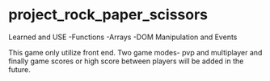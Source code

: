 # project_rock_paper_scissors


Learned and USE
-Functions 
-Arrays
-DOM Manipulation and Events

This game only utilize front end. Two game modes- pvp and multiplayer and finally game scores or high score between players will be added in the future.